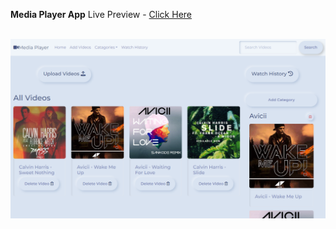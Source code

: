 **Media Player App**
Live Preview - [Click Here](https://media-player-rosy.vercel.app/)

<br/>
<div align="center">
  <img alt="Demo" src="public/mediaplayer.png" />
</div>
<br/>
<br/>
